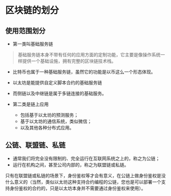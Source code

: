 # 区块链的划分

## 使用范围划分
- 第一类叫基础服务链

> 基础服务链本身不带有任何的应用方面的定制功能，它主要是像操作系统一样提供一个基础设施，拥有完整的区块链技术栈。

  - 比特币也属于一种基础服务链，虽然它的功能是以币这么一个形态体现。
  - 以太坊是能提供自定义脚本合约的基础服务链
  - 而侧链以及中继链是属于多链连接的基础服务。
  
- 第二类是链上应用

  - 包括基于以太坊的预测服务；
  - 基于以太坊的通信系统，类似微信；
  - 以及其他各种分布式应用。

## 公链、联盟链、私链

- 通常我们将完全没有限制的、完全运行在互联网系统之上的，称之为公链；
- 运行在机构之间，甚至公司内部的，称之为联盟链或私链。

只有在联盟链或私链的场景下，身份鉴权等才会有意义，在公链上做身份鉴权是没什么意义的（当然，类似以太坊这种支持合约编程的公链，您也是可以部署一个支持身份鉴权的合约的，只是以太坊本身并不需要通过身份鉴权来使用）。



